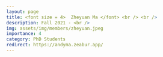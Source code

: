 ```yaml
---
layout: page
title: <font size = 4>  Zheyuan Ma </font> <br /> <br /> 
description: Fall 2021 - <br />
img: assets/img/members/zheyuan.jpeg
importance: 4
category: PhD Students
redirect: https://andyma.zeabur.app/
---
```

